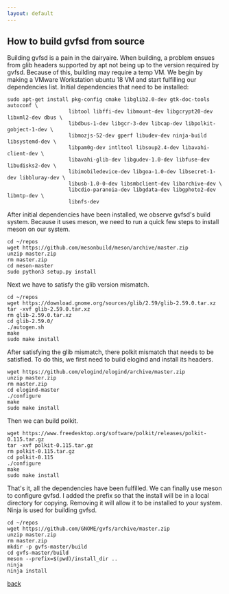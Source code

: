 ```yaml
---
layout: default
---
```


## How to build gvfsd from source
Building gvfsd is a pain in the dairyaire. When building, a problem ensues from glib headers supported by apt not being up to the version required by gvfsd. Because of this, building may require a temp VM. We begin by making a VMware Workstation ubuntu 18 VM and start fulfilling our dependencies list.
Initial dependencies that need to be installed:

```
sudo apt-get install pkg-config cmake libglib2.0-dev gtk-doc-tools autoconf \
                    libtool libffi-dev libmount-dev libgcrypt20-dev libxml2-dev dbus \
                    libdbus-1-dev libgcr-3-dev libcap-dev libpolkit-gobject-1-dev \
                    libmozjs-52-dev gperf libudev-dev ninja-build libsystemd-dev \
                    libpam0g-dev intltool libsoup2.4-dev libavahi-client-dev \
                    libavahi-glib-dev libgudev-1.0-dev libfuse-dev libudisks2-dev \
                    libimobiledevice-dev libgoa-1.0-dev libsecret-1-dev libbluray-dev \
                    libusb-1.0-0-dev libsmbclient-dev libarchive-dev \
                    libcdio-paranoia-dev libgdata-dev libgphoto2-dev libmtp-dev \
                    libnfs-dev
```

After initial dependencies have been installed, we observe gvfsd's build system. Because it uses meson, we need to run a quick few steps to install meson on our system.

```
cd ~/repos
wget https://github.com/mesonbuild/meson/archive/master.zip
unzip master.zip
rm master.zip
cd meson-master
sudo python3 setup.py install
```

Next we have to satisfy the glib version mismatch.
```
cd ~/repos
wget https://download.gnome.org/sources/glib/2.59/glib-2.59.0.tar.xz
tar -xvf glib-2.59.0.tar.xz
rm glib-2.59.0.tar.xz
cd glib-2.59.0/
./autogen.sh
make
sudo make install
```

After satisfying the glib mismatch, there polkit mismatch that needs to be satisfied. To do this, we first need to build elogind and install its headers.
```
wget https://github.com/elogind/elogind/archive/master.zip
unzip master.zip
rm master.zip
cd elogind-master
./configure
make
sudo make install
```

Then we can build polkit.
```
wget https://www.freedesktop.org/software/polkit/releases/polkit-0.115.tar.gz
tar -xvf polkit-0.115.tar.gz
rm polkit-0.115.tar.gz
cd polkit-0.115
./configure
make
sudo make install
```

That's it, all the dependencies have been fulfilled. We can finally use meson to configure gvfsd. I added the prefix so that the install will be in a local directory for copying. Removing it will allow it to be installed to your system. Ninja is used for building gvfsd.
```
cd ~/repos
wget https://github.com/GNOME/gvfs/archive/master.zip
unzip master.zip
rm master.zip
mkdir -p gvfs-master/build
cd gvfs-master/build
meson --prefix=$(pwd)/install_dir ..
ninja
ninja install
```

[back](./)
